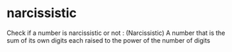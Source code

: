 # narcissistic
 Check if a number is narcissistic or not : (Narcissistic) A number that is the sum of its own digits each raised to the power of the number of digits
